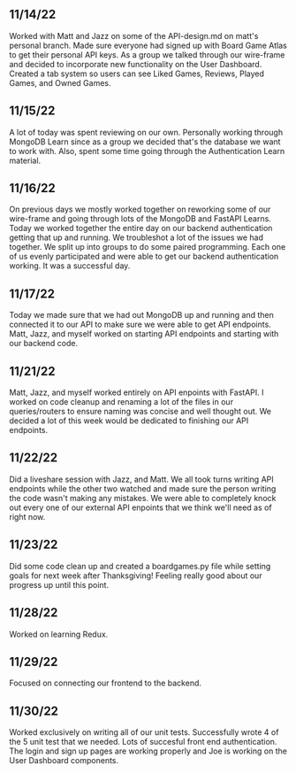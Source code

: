 ## 11/14/22

Worked with Matt and Jazz on some of the API-design.md on matt's personal branch. Made sure everyone had signed up with Board Game Atlas to get their personal API keys. As a group we talked through our wire-frame and decided to incorporate new functionality on the User Dashboard. Created a tab system so users can see Liked Games, Reviews, Played Games, and Owned Games.

## 11/15/22

A lot of today was spent reviewing on our own. Personally working through MongoDB Learn since as a group we decided that's the database we want to work with. Also, spent some time going through the Authentication Learn material.

## 11/16/22

On previous days we mostly worked together on reworking some of our wire-frame  and going through lots of the MongoDB and FastAPI Learns. Today we worked together the entire day on our backend authentication getting that up and running. We troubleshot a lot of the issues we had together.  We split up into groups to do some paired programming. Each one of us evenly participated and were able to get our backend authentication working. It was a successful day.

## 11/17/22

Today we made sure that we had out MongoDB up and running and then connected it to our API to make sure we were able to get API endpoints. Matt, Jazz, and myself worked on starting API endpoints and starting with our backend code.

## 11/21/22

Matt, Jazz, and myself worked entirely on API enpoints with FastAPI. I worked on code cleanup and renaming a lot of the files in our queries/routers to ensure naming was concise and well thought out. We decided a lot of this week would be dedicated to finishing our API endpoints.

## 11/22/22

Did a liveshare session with Jazz, and Matt. We all took turns writing API endpoints while the other two watched and made sure the person writing the code wasn't making any mistakes. We were able to completely knock out every one of our external API enpoints that we think we'll need as of right now.

## 11/23/22

Did some code clean up and created a boardgames.py file while setting goals for next week after Thanksgiving! Feeling really good about our progress up until this point.

## 11/28/22

Worked on learning Redux.

## 11/29/22

Focused on connecting our frontend to the backend.

## 11/30/22

Worked exclusively on writing all of our unit tests. Successfully wrote 4 of the 5 unit test that we needed. Lots of succesful front end authentication. The login and sign up pages are working properly and Joe is working on the User Dashboard components.
